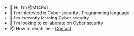 - 👋 Hi, I’m @M14R41
- 👀 I’m interested in Cyber security , Programming language
- 🌱 I’m currently learning  Cyber security
- 💞️ I’m looking to collaborate on Cyber security 
- 📫 How to reach me - [Contact](https://www.linkedin.com/in/madhurendra-kumar-85abc/)

<!---
M14R41/M14R41 is a ✨ special ✨ repository because its `README.md` (this file) appears on your GitHub profile.
You can click the Preview link to take a look at your changes.
--->
